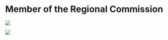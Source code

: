 # Member of the Regional Commission

![](https://github.com/Scopics/Voting-system/blob/master/documentation/UMLDiagrams/src/URC-02_AddMember.svg)

![](https://github.com/Scopics/Voting-system/blob/master/documentation/UMLDiagrams/src/URC-03_RemoveMember.svg)
